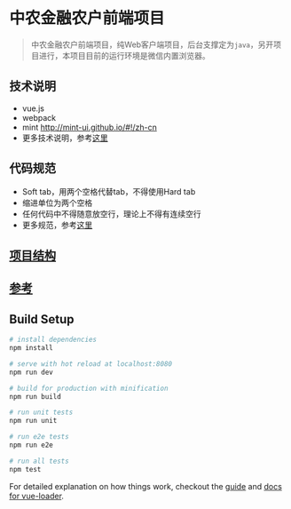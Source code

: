 # 中农金融农户前端项目

>  中农金融农户前端项目，纯Web客户端项目，后台支撑定为`java`，另开项目进行，本项目目前的运行环境是微信内置浏览器。

## 技术说明

* vue.js
* webpack
* mint http://mint-ui.github.io/#!/zh-cn
* 更多技术说明，参考[这里](./docs/built-with.md)

## 代码规范

* Soft tab，用两个空格代替tab，不得使用Hard tab
* 缩进单位为两个空格
* 任何代码中不得随意放空行，理论上不得有连续空行
* 更多规范，参考[这里](./docs/conventions.md)

## [项目结构](./docs/structures.md)

## [参考](./docs/references.md)


## Build Setup

``` bash
# install dependencies
npm install

# serve with hot reload at localhost:8080
npm run dev

# build for production with minification
npm run build

# run unit tests
npm run unit

# run e2e tests
npm run e2e

# run all tests
npm test
```

For detailed explanation on how things work, checkout the [guide](https://github.com/vuejs-templates/webpack#vue-webpack-boilerplate) and [docs for vue-loader](http://vuejs.github.io/vue-loader).
